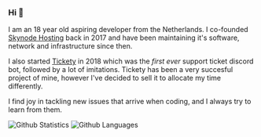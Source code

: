 ### Hi 👋

I am an 18 year old aspiring developer from the Netherlands. I co-founded [Skynode Hosting](https://skynode.pro/) back in 2017 and have been maintaining it's software, network and infrastructure since then.

I also started [Tickety](https://tickety.net/) in 2018 which was the *first ever* support ticket discord bot, followed by a lot of imitations. Tickety has been a very succesful project of mine, however I've decided to sell it to allocate my time differently.

I find joy in tackling new issues that arrive when coding, and I always try to learn from them. 

![Github Statistics](https://stanjg.github.io/gh-stats/generated/overview.svg)
![Github Languages](https://stanjg.github.io/gh-stats/generated/languages.svg)
